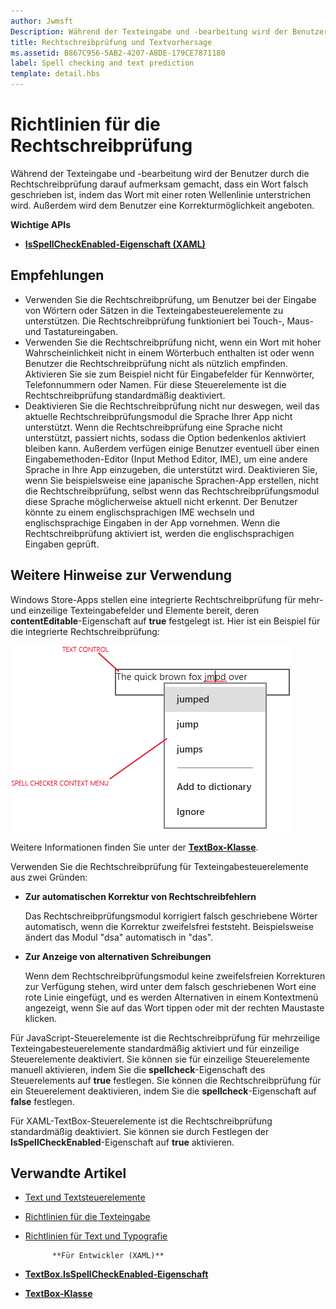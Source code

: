 ```yaml
---
author: Jwmsft
Description: Während der Texteingabe und -bearbeitung wird der Benutzer durch die Rechtschreibprüfung darauf aufmerksam gemacht, dass ein Wort falsch geschrieben ist, indem das Wort mit einer Wellenlinie unterstrichen wird und dem Benutzer eine Korrekturoption angeboten wird.
title: Rechtschreibprüfung und Textvorhersage
ms.assetid: B867C956-5AB2-4207-A8DE-179CE7871180
label: Spell checking and text prediction
template: detail.hbs
---
```


# Richtlinien für die Rechtschreibprüfung

Während der Texteingabe und -bearbeitung wird der Benutzer durch die Rechtschreibprüfung darauf aufmerksam gemacht, dass ein Wort falsch geschrieben ist, indem das Wort mit einer roten Wellenlinie unterstrichen wird. Außerdem wird dem Benutzer eine Korrekturmöglichkeit angeboten.

**Wichtige APIs**

-   [**IsSpellCheckEnabled-Eigenschaft (XAML)**](https://msdn.microsoft.com/library/windows/apps/br209688)


## <span id="checklist_section"></span><span id="CHECKLIST_SECTION"></span>Empfehlungen


-   Verwenden Sie die Rechtschreibprüfung, um Benutzer bei der Eingabe von Wörtern oder Sätzen in die Texteingabesteuerelemente zu unterstützen. Die Rechtschreibprüfung funktioniert bei Touch-, Maus- und Tastatureingaben.
-   Verwenden Sie die Rechtschreibprüfung nicht, wenn ein Wort mit hoher Wahrscheinlichkeit nicht in einem Wörterbuch enthalten ist oder wenn Benutzer die Rechtschreibprüfung nicht als nützlich empfinden. Aktivieren Sie sie zum Beispiel nicht für Eingabefelder für Kennwörter, Telefonnummern oder Namen. Für diese Steuerelemente ist die Rechtschreibprüfung standardmäßig deaktiviert.
-   Deaktivieren Sie die Rechtschreibprüfung nicht nur deswegen, weil das aktuelle Rechtschreibprüfungsmodul die Sprache Ihrer App nicht unterstützt. Wenn die Rechtschreibprüfung eine Sprache nicht unterstützt, passiert nichts, sodass die Option bedenkenlos aktiviert bleiben kann. Außerdem verfügen einige Benutzer eventuell über einen Eingabemethoden-Editor (Input Method Editor, IME), um eine andere Sprache in Ihre App einzugeben, die unterstützt wird. Deaktivieren Sie, wenn Sie beispielsweise eine japanische Sprachen-App erstellen, nicht die Rechtschreibprüfung, selbst wenn das Rechtschreibprüfungsmodul diese Sprache möglicherweise aktuell nicht erkennt. Der Benutzer könnte zu einem englischsprachigen IME wechseln und englischsprachige Eingaben in der App vornehmen. Wenn die Rechtschreibprüfung aktiviert ist, werden die englischsprachigen Eingaben geprüft.

## <span id="Additional_usage_guidance"></span><span id="additional_usage_guidance"></span><span id="ADDITIONAL_USAGE_GUIDANCE"></span>Weitere Hinweise zur Verwendung


Windows Store-Apps stellen eine integrierte Rechtschreibprüfung für mehr- und einzeilige Texteingabefelder und Elemente bereit, deren **contentEditable**-Eigenschaft auf **true** festgelegt ist. Hier ist ein Beispiel für die integrierte Rechtschreibprüfung:

![Die integrierte Rechtschreibprüfung](images/spellchecking.png)

Weitere Informationen finden Sie unter der [**TextBox-Klasse**](https://msdn.microsoft.com/library/windows/apps/br209683).

Verwenden Sie die Rechtschreibprüfung für Texteingabesteuerelemente aus zwei Gründen:

-   **Zur automatischen Korrektur von Rechtschreibfehlern**

    Das Rechtschreibprüfungsmodul korrigiert falsch geschriebene Wörter automatisch, wenn die Korrektur zweifelsfrei feststeht. Beispielsweise ändert das Modul "dsa" automatisch in "das".

-   **Zur Anzeige von alternativen Schreibungen**

    Wenn dem Rechtschreibprüfungsmodul keine zweifelsfreien Korrekturen zur Verfügung stehen, wird unter dem falsch geschriebenen Wort eine rote Linie eingefügt, und es werden Alternativen in einem Kontextmenü angezeigt, wenn Sie auf das Wort tippen oder mit der rechten Maustaste klicken.

Für JavaScript-Steuerelemente ist die Rechtschreibprüfung für mehrzeilige Texteingabesteuerelemente standardmäßig aktiviert und für einzeilige Steuerelemente deaktiviert. Sie können sie für einzeilige Steuerelemente manuell aktivieren, indem Sie die **spellcheck**-Eigenschaft des Steuerelements auf **true** festlegen. Sie können die Rechtschreibprüfung für ein Steuerelement deaktivieren, indem Sie die **spellcheck**-Eigenschaft auf **false** festlegen.

Für XAML-TextBox-Steuerelemente ist die Rechtschreibprüfung standardmäßig deaktiviert. Sie können sie durch Festlegen der **IsSpellCheckEnabled**-Eigenschaft auf **true** aktivieren.



## <span id="related_topics"></span>Verwandte Artikel

* [Text und Textsteuerelemente](text-controls.md)
* [Richtlinien für die Texteingabe](https://msdn.microsoft.com/library/windows/apps/hh750315)
* [Richtlinien für Text und Typografie](https://msdn.microsoft.com/library/windows/apps/hh700394)
            
          
            **Für Entwickler (XAML)**
* [**TextBox.IsSpellCheckEnabled-Eigenschaft**](https://msdn.microsoft.com/library/windows/apps/br209688)
* [**TextBox-Klasse**](https://msdn.microsoft.com/library/windows/apps/br209683)

 






<!--HONumber=May16_HO2-->


